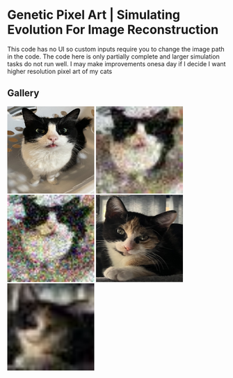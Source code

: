 # Genetic Pixel Art | Simulating Evolution For Image Reconstruction

This code has no UI so custom inputs require you to change the image path in the code. The code here is only partially complete and larger simulation tasks do not run well. I may make improvements onesa day if I decide I want higher resolution pixel art of my cats


## Gallery

<img src="images/input-examples/cats/stonky.jpg" alt="Steve aka Stonky Input Image" width="200" height="200">
<img src="images/results/results-stonky1.jpg" alt="Output 1 (Steve)" width="200" height="200">
<img src="images/results/results-stonky2.jpg" alt="Output 2 (Steve)" width="200" height="200">


<img src="images/input-examples/cats/cleo.jpg" alt="Cleo Input Image" width="200" height="200">
<img src="images/results/result-cleo.jpg" alt="Output 3 (Cleo)" width="200" height="200">
